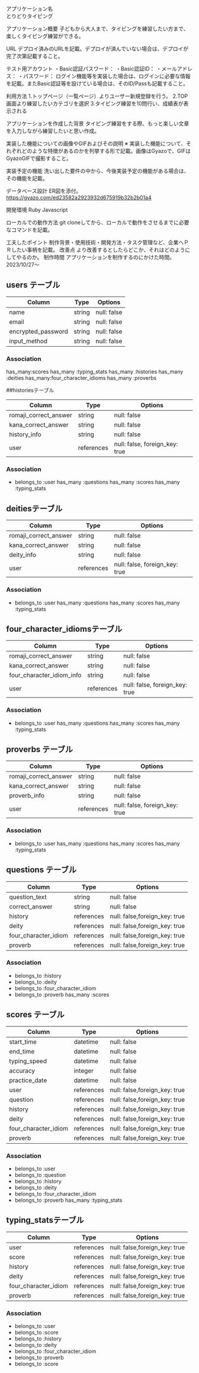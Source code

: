 アプリケーション名	
とりどりタイピング

アプリケーション概要
子どもから大人まで、タイピングを練習したい方まで、楽しくタイピング練習ができる。

URL	
デプロイ済みのURLを記載。デプロイが済んでいない場合は、デプロイが完了次第記載すること。

テスト用アカウント
・Basic認証パスワード：
・Basic認証ID：
・メールアドレス：
・パスワード：
	ログイン機能等を実装した場合は、ログインに必要な情報を記載。またBasic認証等を設けている場合は、そのID/Passも記載すること。

利用方法
1.トップページ（一覧ページ）よりユーザー新規登録を行う。
2.TOP画面より練習したいカテゴリを選択
3.タイピング練習を10問行い、成績表が表示される


アプリケーションを作成した背景
タイピング練習をする際、もっと楽しい文章を入力しながら練習したいと思い作成。

実装した機能についての画像やGIFおよびその説明
※	実装した機能について、それぞれどのような特徴があるのかを列挙する形で記載。画像はGyazoで、GIFはGyazoGIFで撮影すること。

実装予定の機能
洗い出した要件の中から、今後実装予定の機能がある場合は、その機能を記載。

データベース設計	ER図を添付。
https://gyazo.com/ed23582a2923932d675919b32b2b01a4

開発環境
Ruby
Javascript

ローカルでの動作方法
git cloneしてから、ローカルで動作をさせるまでに必要なコマンドを記載。

工夫したポイント
制作背景・使用技術・開発方法・タスク管理など、企業へＰＲしたい事柄を記載。
改善点	より改善するとしたらどこか、それはどのようにしてやるのか。
制作時間	アプリケーションを制作するのにかけた時間。
2023/10/27～



## users テーブル

| Column             | Type   | Options     |
| ------------------ | ------ | ----------- |
| name               | string | null: false |
| email              | string | null: false |
| encrypted_password | string | null: false |
| input_method       | string | null: false | #かな入力かローマ字入力かを示すフィールド

### Association
has_many:scores
has_many :typing_stats
has_many :histories
has_many :deities
has_many:four_character_idioms
has_many :proverbs

##historiesテーブル

| Column                | Type       | Options                        |
| --------------------- | -----------| ------------------------------ |
| romaji_correct_answer | string     | null: false                    | #ローマ字形式の正解
| kana_correct_answer   | string     | null: false                    | #かな形式の正解 
| history_info          | string     | null: false                    |
| user                  | references | null: false, foreign_key: true |

### Association
- belongs_to :user
has_many :questions
has_many :scores
has_many :typing_stats

## deitiesテーブル

| Column                | Type       | Options                        |
| --------------------- | -----------| ------------------------------ |
| romaji_correct_answer | string     | null: false                    | 
| kana_correct_answer   | string     | null: false                    |
| deity_info            | string     | null: false                    |
| user                  | references | null: false, foreign_key: true |

### Association
- belongs_to :user
has_many :questions
has_many :scores
has_many :typing_stats

## four_character_idiomsテーブル

| Column                    | Type       | Options                        |
| ------------------------- | -----------| ------------------------------ |
| romaji_correct_answer     | string     | null: false                    | 
| kana_correct_answer       | string     | null: false                    |
| four_character_idiom_info | string     | null: false                    |
| user                      | references | null: false, foreign_key: true |

### Association
- belongs_to :user
 has_many :questions
 has_many :scores
 has_many :typing_stats

## proverbs テーブル

| Column                | Type       | Options                        |
| --------------------- | -----------| ------------------------------ |
| romaji_correct_answer | string     | null: false                    | 
| kana_correct_answer   | string     | null: false                    |
| proverb_info          | string     | null: false                    |
| user                  | references | null: false, foreign_key: true |

### Association
- belongs_to :user
has_many :questions
has_many :scores
has_many :typing_stats

## questions テーブル

| Column                | Type       | Options                        |
| --------------------- | -----------| ------------------------------ |
| question_text         | string     | null: false                    | #問題文
| correct_answer        | string     | null: false                    | #正解
| history               | references | null: false,foreign_key: true  | 
| deity                 | references | null: false,foreign_key: true  | 
| four_character_idiom  | references | null: false,foreign_key: true  | 
| proverb               | references | null: false,foreign_key: true  | 

### Association
- belongs_to :history
- belongs_to :deity
- belongs_to :four_character_idiom
- belongs_to :proverb
 has_many :scores


## scores テーブル

| Column                | Type       | Options                        |
| --------------------- | -----------| ------------------------------ |
| start_time            | datetime   | null: false                    | 
| end_time              | datetime   | null: false                    |
| typing_speed          | datetime   | null: false                    | 
| accuracy              | integer    | null: false                    | 
| practice_date         | datetime   | null: false                    | 
| user                  | references | null: false,foreign_key: true  | 
| question              | references | null: false,foreign_key: true  | 
| history               | references | null: false,foreign_key: true  | 
| deity                 | references | null: false,foreign_key: true  | 
| four_character_idiom  | references | null: false,foreign_key: true  | 
| proverb               | references | null: false,foreign_key: true  | 

### Association
- belongs_to :user
- belongs_to :question
- belongs_to :history
- belongs_to :deity
- belongs_to :four_character_idiom
- belongs_to :proverb
has_many :typing_stats

## typing_statsテーブル

| Column                | Type       | Options                        |
| --------------------- | -----------| ------------------------------ |
| user                  | references | null: false,foreign_key: true  | 
| score                 | references | null: false,foreign_key: true  | 
| history               | references | null: false,foreign_key: true  | 
| deity                 | references | null: false,foreign_key: true  | 
| four_character_idiom  | references | null: false,foreign_key: true  | 
| proverb               | references | null: false,foreign_key: true  | 

### Association
- belongs_to :user
- belongs_to :score
- belongs_to :history
- belongs_to :deity
- belongs_to :four_character_idiom
- belongs_to :proverb
- belongs_to :score
